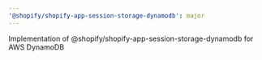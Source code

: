 ```yaml
---
'@shopify/shopify-app-session-storage-dynamodb': major
---
```


Implementation of @shopify/shopify-app-session-storage-dynamodb for AWS DynamoDB
